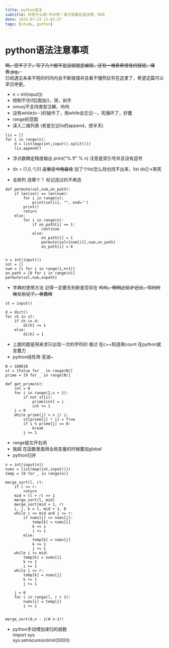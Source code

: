 ```yaml
---
title: python语法
subtitle: 你笑什么啊~不许笑！我才刚看完语法啊，呜呜
date: 2023-07-23 22:03:27
tags: [study, python]
---
```

# python语法注意事项
~~啊，受不了了，写了几个题不是运错就是编错，还有一堆奇奇怪怪的报错，痛苦.jpg。~~    
已经遇见未来不短的时间内会不断报错并且看不懂然后写在这里了，希望这篇可以早日停更。

* n = int(input())
* 控制不住if后面加()，哭，剁手
* xmuoj不支持类型注解，呜呜
* 没有while(n--)的操作了，用while会忘记--，死循环了，好蠢
* range的范围
* 读入二维列表 (老是忘记lis的append，想半天)
```
lis = []
for i in range(n):
    d = list(map(int,input().split()))
    lis.append()
```
* 浮点数确定精度输出 print("%.1f" % n) 注意是双引号并且没有逗号
* dx = [1,0,-1,0] ~~这里是今晚最佳~~ 加了个list怎么找也找不出来，list dx[]->笑死

* 全排列 选哪个？ 标记选过的不再选
```
def permute(sol,num,on_path):
    if len(sol) == len(num):
        for i in range(n):
            print(sol[i], "", end='')
        print()
        return
    else:
        for i in range(n):
            if on_path[i] == 1:
                continue
            else:
                on_path[i] = 1
                permute(sol+[num[i]],num,on_path)
                on_path[i] = 0
                

n = int(input())
sol = []
num = [i for i in range(1,n+1)]
on_path = [0 for i in range(n)]
permute(sol,num,onpath]
```

* 字典的使用方法  记得一定要先判断是否存在 ~~呜呜，明明之前才记过，写的时候又忘记了，泰蠢辣~~
```
st = input()

d = dict()
for ch in st:
    if ch in d:
        d[ch] += 1
    else:
        d[ch] = 1
```
* 上面的题是用来求只出现一次的字符的 难过 在c++知道用count 在python就变蠢力
* python线性筛 芜湖~
```
N = 100010
st = [False for _ in range(N)]
prime = [0 for _ in range(N)]

def get_prime(n):
    cnt = 0
    for i in range(2,n + 1):
        if not st[i]:
            prime[cnt] = i
            cnt += 1
    j = 0
    while prime[j] < n // i:
        st[prime[j] * i] = True
        if i % prime[j] == 0:
            break
        j += 1
```
* range是左开右闭
* 我超 在函数里面用全局变量的时候要加global 
* python归并
```
n = int(input(n))
nums = list(map(int,input()))
temp = [0 for _ in range(n)]

merge_sort(l, r):
    if l >= r:
        return 
    mid = (l + r) >> 1
    merge_sort(l, mid)
    merge_sort(mid + 1, r)
    i, j, k = l, mid + 1, 0
    while i <= mid and j <= r:
        if nums[i] <= nums[j]:
            temp[k] = nums[i]
            k += 1
            i += 1
        else:
            temp[k] = nums[j]
            k += 1
            j += 1
    while i <= mid:
        temp[k] = nums[i]
        k += 1
        i += 1
    while j <= r:
        temp[k] = nums[j]
        k += 1
        j += 1
    
    j = 0
    for i in range(l, r + 1):
        nums[i] = temp[j]
        j += 1
        
        
merge_sort(0,n - 1)# n-1!!
```

* python手动增加递归的层数   
import sys      
sys.setrecursionlimit(5000)